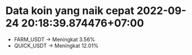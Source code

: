 # Data koin yang naik cepat 2022-09-24 20:18:39.874476+07:00

* FARM_USDT -> Meningkat 3.56%
* QUICK_USDT -> Meningkat 12.01%
